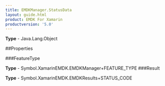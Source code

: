 ```yaml
---
title: EMDKManager.StatusData
layout: guide.html
product: EMDK For Xamarin 
productversion: '5.0' 
---
```



**Type** - Java.Lang.Object

##Properties

###FeatureType


**Type** - Symbol.XamarinEMDK.EMDKManager+FEATURE_TYPE
###Result


**Type** - Symbol.XamarinEMDK.EMDKResults+STATUS_CODE
